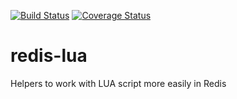 [![Build Status](https://travis-ci.org/ereOn/redis-lua.svg?branch=master)](https://travis-ci.org/ereOn/redis-lua)
[![Coverage Status](https://coveralls.io/repos/ereOn/redis-lua/badge.svg?branch=master&service=github)](https://coveralls.io/github/ereOn/redis-lua?branch=master)

# redis-lua
Helpers to work with LUA script more easily in Redis
